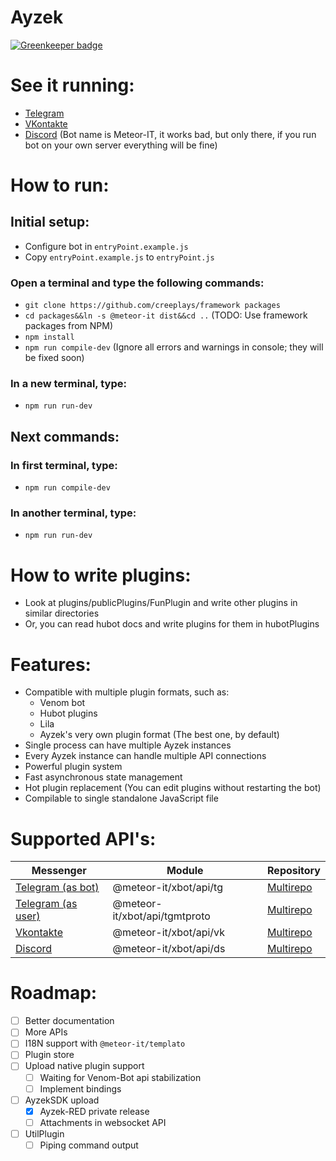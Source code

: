 # Ayzek

[![Greenkeeper badge](https://badges.greenkeeper.io/Creeplays/Ayzek.svg)](https://greenkeeper.io/)

# See it running:
- [Telegram](https://telegram.me/glados_hypervizor_bot)
- [VKontakte](https://vk.com/meteorbot)
- [Discord](https://discord.gg/T7549yC) (Bot name is Meteor-IT, it works bad, but only there, if you run bot on your own server everything will be fine)

# How to run:
## Initial setup:
- Configure bot in `entryPoint.example.js`
- Copy `entryPoint.example.js` to `entryPoint.js`

### Open a terminal and type the following commands:
- `git clone https://github.com/creeplays/framework packages`
- `cd packages&&ln -s @meteor-it dist&&cd ..` (TODO: Use framework packages from NPM)
- `npm install`
- `npm run compile-dev` (Ignore all errors and warnings in console; they will be fixed soon)

### In a new terminal, type:
- `npm run run-dev`

## Next commands:
### In first terminal, type:
- `npm run compile-dev`

### In another terminal, type:
- `npm run run-dev`

# How to write plugins:
- Look at plugins/publicPlugins/FunPlugin and write other plugins in similar directories
- Or, you can read hubot docs and write plugins for them in hubotPlugins

# Features:
- Compatible with multiple plugin formats, such as:
    - Venom bot
    - Hubot plugins
    - Lila
    - Ayzek's very own plugin format (The best one, by default)
- Single process can have multiple Ayzek instances
- Every Ayzek instance can handle multiple API connections
- Powerful plugin system
- Fast asynchronous state management
- Hot plugin replacement (You can edit plugins without restarting the bot)
- Compilable to single standalone JavaScript file

# Supported API's:
| Messenger | Module | Repository |
| - | - | - |
| [Telegram (as bot)](https://telegram.org) | @meteor-it/xbot/api/tg | [Multirepo](https://github.com/Meteor-DEV/Meteor.Framework/xbot/api/tg.ts) |
| [Telegram (as user)](https://telegram.org) | @meteor-it/xbot/api/tgmtproto | [Multirepo](https://github.com/Meteor-DEV/Meteor.Framework/xbot/api/tgmtproto.ts) |
| [Vkontakte](https://vk.com) | @meteor-it/xbot/api/vk | [Multirepo](https://github.com/Meteor-DEV/Meteor.Framework/xbot/api/vk.ts) |
| [Discord](https://discordapp.gg) | @meteor-it/xbot/api/ds | [Multirepo](https://github.com/Meteor-DEV/Meteor.Framework/xbot/api/ds.ts) |

# Roadmap:
- [ ] Better documentation
- [ ] More APIs
- [ ] I18N support with `@meteor-it/templato`
- [ ] Plugin store
- [ ] Upload native plugin support
    - [ ] Waiting for Venom-Bot api stabilization
    - [ ] Implement bindings
- [ ] AyzekSDK upload
    - [X] Ayzek-RED private release
    - [ ] Attachments in websocket API
- [ ] UtilPlugin
    - [ ] Piping command output
